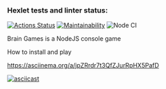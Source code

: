 ### Hexlet tests and linter status:
[![Actions Status](https://github.com/Omny/frontend-project-lvl1/workflows/hexlet-check/badge.svg)](https://github.com/Omny/frontend-project-lvl1/actions)
[![Maintainability](https://api.codeclimate.com/v1/badges/a99a88d28ad37a79dbf6/maintainability)](https://codeclimate.com/github/codeclimate/codeclimate/maintainability)
![Node CI](https://github.com/Omny/frontend-project-lvl1/actions/workflows/github-actions.yml/badge.svg)

Brain Games is a NodeJS console game

How to install and play

https://asciinema.org/a/jpZRrdr7t3QfZJurRpHX5PafD

[![asciicast](https://asciinema.org/a/jpZRrdr7t3QfZJurRpHX5PafD.svg)](https://asciinema.org/a/jpZRrdr7t3QfZJurRpHX5PafD)